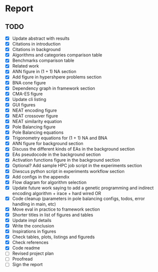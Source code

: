 # Report

## TODO

* [X] Update abstract with results
* [X] Citations in introduction
* [X] Citations in background
* [X] Algorithms and categories comparison table
* [X] Benchmarks comparison table
* [X] Related work
* [X] ANN figure in (1 + 1) NA section
* [X] Add figure in hypershpere problems section
* [X] BNA cone figure
* [X] Dependency graph in framework section
* [X] CMA-ES figure
* [X] Update cli listing
* [X] GUI figures
* [X] NEAT encoding figure
* [X] NEAT crossover figure
* [X] NEAT similarity equation
* [X] Pole Balancing figure
* [X] Pole Balancing equations
* [X] Trigonometry equations for (1 + 1) NA and BNA
* [X] ANN figure for background section
* [X] Discuss the different kinds of EAs in the background section
* [X] EAs pseudocode in the background section
* [X] Activation functions figure in the background section
* [X] Optional? Add sample HPC job script in the experiments section
* [X] Diwscus python script in experiments workflow section
* [X] Add configs in the appendix
* [X] Flow diagram for algorithm selection
* [X] Update future work saying to add a genetic programming and indirect encoding algorithm + irace + hard wired OR
* [X] Code cleanup (parameters in pole balancing configs, todos, error handling in main, etc)
* [X] Move eval in practice to framework section
* [X] Shorter titles in list of figures and tables
* [X] Update impl details
* [X] Write the conclusion
* [X] Inspirations in figures
* [X] Check tables, plots, listings and figureds
* [X] Check references
* [X] Code readme
* [ ] Revised project plan
* [ ] Proofread
* [ ] Sign the report
